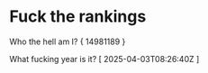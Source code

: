 # Fuck the rankings

Who the hell am I?
{ 14981189 }

What fucking year is it?
[ 2025-04-03T08:26:40Z ]
